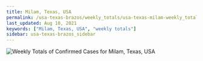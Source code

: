 ```yaml
---
title: Milam, Texas, USA
permalink: /usa-texas-brazos/weekly_totals/usa-texas-milam-weekly_totals.html
last_updated: Aug 10, 2021
keywords: ["Milam, Texas, USA", "weekly totals"]
sidebar: usa-texas-brazos_sidebar
---
```


![Weekly Totals of Confirmed Cases for Milam, Texas, USA](/covid_tracker/images/graphs/usa-texas-milam-weekly_totals_graph.png)
